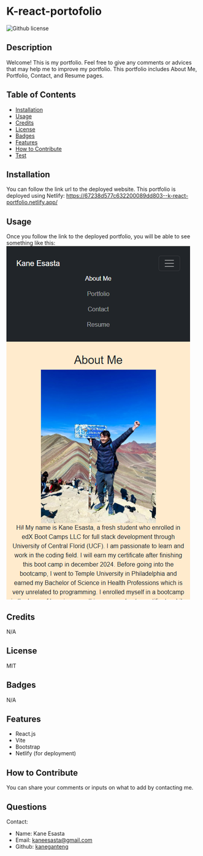 # K-react-portofolio
  ![Github license](https://img.shields.io/badge/License-MIT-blue.svg)
  ## Description
  Welcome! This is my portfolio. Feel free to give any comments or advices that may help me to improve my portfolio. This portfolio includes About Me, Portfolio, Contact, and Resume pages.
  ## Table of Contents
  * [Installation](#installation)
  * [Usage](#usage)
  * [Credits](#credits)
  * [License](#license)
  * [Badges](#badges)
  * [Features](#features)
  * [How to Contribute](#howToContribute)
  * [Test](#test)
  ## Installation
  You can follow the link url to the deployed website. This portfolio is deployed using Netlify: https://67238d577c632200089dd803--k-react-portfolio.netlify.app/
  ## Usage
  Once you follow the link to the deployed portfolio, you will be able to see something like this: <br> ![Screenshot of how my portfolio page looks like](./src/asset/K-react-portfolio.png)
  ## Credits
  N/A
  ## License
  MIT 
  ## Badges
  N/A
  ## Features
  * React.js
  * Vite
  * Bootstrap
  * Netlify (for deployment)
  ## How to Contribute
  You can share your comments or inputs on what to add by contacting me.
  ## Questions
  Contact:
  * Name: Kane Esasta
  * Email: kaneesasta@gmail.com
  * Github: [kaneganteng](https://github.com/kaneganteng)
